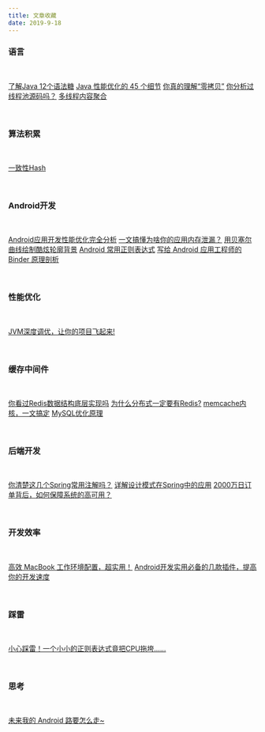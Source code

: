 ```yaml
---
title: 文章收藏
date: 2019-9-18
---
```


### 语言

<br>

[了解Java 12个语法糖](https://mp.weixin.qq.com/s/6dqFNzfSe88vYMW_r3s3Bw)
[Java 性能优化的 45 个细节](https://mp.weixin.qq.com/s/3LA6RwfenjHWNUlZYQQOkg)
[你真的理解“零拷贝”](https://mp.weixin.qq.com/s/UejA6zQFwIatWRp2uTEatg)
[你分析过线程池源码吗？](https://mp.weixin.qq.com/s/FVfuwIQ08mRrQy_PAd6WLw)
[多线程内容聚合](https://mp.weixin.qq.com/s/HSPWppBJARxmhxsvGk4-TQ)


<br>

### 算法积累

<br>

[一致性Hash](https://mp.weixin.qq.com/s/BPvMK9cMDiUk7BjdB9veQA)

<br>

### Android开发

<br>

[Android应用开发性能优化完全分析](https://mp.weixin.qq.com/s/UEpL0yIO-_Pwuj6wOWilNw)
[一文搞懂为啥你的应用内存泄漏？](https://mp.weixin.qq.com/s/nyp6F_m3lEUYbwzWxDOUUQ)
[用贝塞尔曲线绘制酷炫轮廓背景](https://mp.weixin.qq.com/s/hVJd0cCwPmueb_XaBOuQeg)
[Android 常用正则表达式](https://mp.weixin.qq.com/s/F_VrHem9XvSjCyGhpn0x9w)
[写给 Android 应用工程师的 Binder 原理剖析](https://www.jianshu.com/p/429a1ff3560c)

<br>

### 性能优化

<br>

[JVM深度调优，让你的项目飞起来!](https://mp.weixin.qq.com/s/aXvszydoeknfZfmX5JnYIA)

<br>

### 缓存中间件

<br>

[你看过Redis数据结构底层实现吗](https://mp.weixin.qq.com/s/gRtiSNDCuS0c8nF_Q8Tv9A)
[为什么分布式一定要有Redis?](https://mp.weixin.qq.com/s/6t_D-3qNpUuEJguNq4sIyw)
[memcache内核，一文搞定](https://mp.weixin.qq.com/s/zh9fq_e2BgdIeR8RKtY6Sg)
[MySQL优化原理](https://mp.weixin.qq.com/s/-lta9LYRxpDliOFrvFs2tQ)

<br>

### 后端开发

<br>

[你清楚这几个Spring常用注解吗？](https://mp.weixin.qq.com/s/86D4tyXMuZvpoIQTu3O9Xg)
[详解设计模式在Spring中的应用](https://mp.weixin.qq.com/s/BXgpLPnCY2pviGIbshn9GA)
[2000万日订单背后，如何保障系统的高可用？](https://mp.weixin.qq.com/s/SH0ZMuHFZUB7UqmUBSBdcQ)

<br>

### 开发效率

<br>

[高效 MacBook 工作环境配置，超实用！](https://mp.weixin.qq.com/s/Pz5MIZ8YLYqy7dKcJxQIgQ)
[Android开发实用必备的几款插件，提高你的开发速度](https://mp.weixin.qq.com/s/Rj-CgZdjZZzHAwJ3bs7j3w)

<br>

### 踩雷

<br>

[小心踩雷！一个小小的正则表达式竟把CPU拖垮......](https://mp.weixin.qq.com/s/mf4XUwYyWFelyTXVVercLg)

<br>

### 思考

<br>

[未来我的 Android 路要怎么走~](https://mp.weixin.qq.com/s/940agxTroHCOf39JCz4eWA)

<br><br><br><br>
